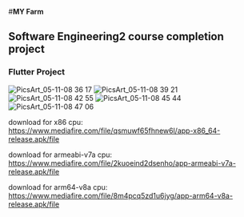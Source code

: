 #**MY Farm**
## Software Engineering2 course completion project
### Flutter Project 


![PicsArt_05-11-08 36 17](https://user-images.githubusercontent.com/56609281/191248695-e8c5200d-fee7-4f35-b7ad-37284bb7d491.jpg)
![PicsArt_05-11-08 39 21](https://user-images.githubusercontent.com/56609281/191248697-87e399a2-30de-45e1-b51a-33dcc1d3f484.jpg)
![PicsArt_05-11-08 42 55](https://user-images.githubusercontent.com/56609281/191248676-7fc54d4d-93e3-4374-a464-6805ee4b49ae.jpg)
![PicsArt_05-11-08 45 44](https://user-images.githubusercontent.com/56609281/191248688-0e8020af-2f64-4d31-8983-fc831420d3c0.jpg)
![PicsArt_05-11-08 47 06](https://user-images.githubusercontent.com/56609281/191248693-65fce690-e822-4400-904c-e0654caaa88b.jpg)

download for x86 cpu:
https://www.mediafire.com/file/qsmuwf65fhnew6l/app-x86_64-release.apk/file

download for armeabi-v7a cpu:
https://www.mediafire.com/file/2kuoeind2dsenho/app-armeabi-v7a-release.apk/file

download for arm64-v8a cpu:
https://www.mediafire.com/file/8m4pcq5zd1u6jyg/app-arm64-v8a-release.apk/file

